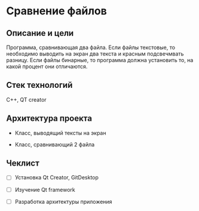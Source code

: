 # **Сравнение файлов**

## Описание и цели

Программа, сравнивающая два файла. Если файлы текстовые, то необходимо выводить на экран два текста и красным подсвечмвать разницу. Если файлы бинарные, то программа должна установить то, на какой процент они отличаются.

## Стек технологий

С++, QT creator

## Архитектура проекта

* Класс, выводящий тексты на экран

* Класс, сравнивающий 2 файла

## Чеклист

- [ ] Установка Qt Creator, GitDesktop

- [ ] Изучение Qt framework

- [ ] Разработка архитектуры приложения
